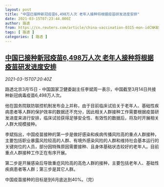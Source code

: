 ```yaml
---
layout: post
title: "中国已接种新冠疫苗6,498万人次 老年人接种将根据疫苗研发进度安排"
date: 2021-03-15T07:23:44.000Z
author: 路透
from: https://cn.reuters.com/article/china-vaccination-0315-mon-idCNKBS2B70OU
tags: [ 路透 ]
categories: [ 路透 ]
---
```

<!--1615793024000-->
[中国已接种新冠疫苗6,498万人次 老年人接种将根据疫苗研发进度安排](https://cn.reuters.com/article/china-vaccination-0315-mon-idCNKBS2B70OU)
------

<div>
<div><i>2021-03-15T07:20:40Z</i></div><p>路透北京3月15日 - 中国国家卫健委副主任李斌周一表示，中国截至3月14日共接种新冠病毒疫苗6,498万人次。</p><p>他在国务院联防联控机制发布会上并称，由于目前临床试验关于老年人、基础性疾病患者等人群的保护效率的数据还不充分，因此相关人群接种工作需要根据疫苗研发进度来进行安排，临床试验获得足够安全性、有效性的数据后，将及时开展相关人群大规模接种。</p><p>李斌指出，中国疫苗接种的第一步是做好感染和疾病传播风险高的重点人群接种，主要包括职业暴露风险较高的人群、有境外感染风险的人群和维持社会基本运行的关键岗位的人员，部分因特殊原因需要接种、且身体基础状态较好的老年人。目前重点人群接种工作正在有序开展。</p><p>第二步是开展感染后导致重症风险高的高危人群的接种，主要包括老年人、基础性疾病患者等人群；第三步是其它人群。</p><p>中国疫苗接种的目标是到6月底达到40%。（完）</p>
</div>
